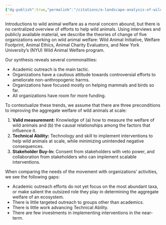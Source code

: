 ```yaml
---
{"dg-publish":true,"permalink":"/citations/a-landscape-analysis-of-wild-animal-welfare-rethink-priorities/","tags":["movement_building wild_animals"],"created":"2025-10-23T11:06:34.302+01:00","updated":"2025-10-23T11:06:34.327+01:00"}
---
```


Introductions to wild animal welfare as a moral concern abound, but there is no centralized overview of efforts to help wild animals. Using interviews and publicly available material, we describe the theories of change of five organizations working on wild animal welfare: Wild Animal Initiative, Welfare Footprint, Animal Ethics, Animal Charity Evaluators, and New York University’s (NYU) Wild Animal Welfare program.

Our synthesis reveals several commonalities:

*   Academic outreach is the main tactic.
*   Organizations have a cautious attitude towards controversial efforts to ameliorate non-anthropogenic harms.
*   Organizations have focused mostly on helping mammals and birds so far.
*   All organizations have room for more funding.

To contextualize these trends, we assume that there are three preconditions to improving the aggregate welfare of wild animals at scale:

1.  **Valid measurement:** Knowledge of (a) how to measure the welfare of wild animals and (b) the causal relationships among the factors that influence it.
2.  **Technical Ability:** Technology and skill to implement interventions to help wild animals at scale, while minimizing unintended negative consequences.
3.  **Stakeholder Buy-In:** Consent from stakeholders with veto power, and collaboration from stakeholders who can implement scalable interventions.

When comparing the needs of the movement with organizations’ activities, we see the following gaps:

*   Academic outreach efforts do not yet focus on the most abundant taxa, or make salient the outsized role they play in determining the aggregate welfare of an ecosystem.
*   There is little targeted outreach to groups other than academics.
*   There is little work advancing Technical Ability.
*   There are few investments in implementing interventions in the near-term.